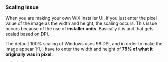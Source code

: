 ### Scaling Issue
When you are making your own WiX installer UI, if you just enter the pixel value of the image as the width and height, the scaling occurs. This issue occurs because of the use of **installer units**. Basically it is unit that gets scaled based on DPI.

The default 100% scaling of Windows uses 96 DPI, and in order to make the image appear 1:1, I have to enter the width and height of **75% of what it originally was in pixel.**
